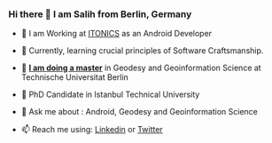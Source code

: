 ### Hi there 👋 I am Salih from Berlin, Germany

- 🔭 I am Working at [ITONICS](https://www.itonics-innovation.com/) as an Android Developer

- 🌱 Currently, learning crucial principles of Software Craftsmanship.

- 📕 <b><u>I am doing a master</u></b> in Geodesy and Geoinformation Science at Technische Universitat Berlin

- 📕 PhD Candidate in Istanbul Technical University

- 💬 Ask me about : Android, Geodesy and Geoinformation Science

- 📫 Reach me using: [Linkedin](https://www.linkedin.com/in/salihyalcin89/) or [Twitter](https://twitter.com/salihyalcin_/)
